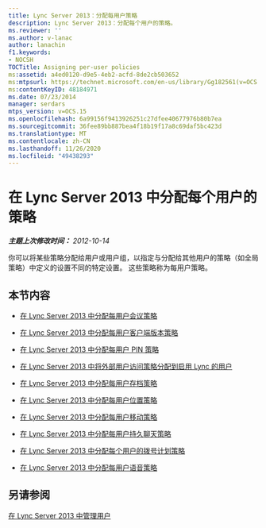 ```yaml
---
title: Lync Server 2013：分配每用户策略
description: Lync Server 2013：分配每个用户的策略。
ms.reviewer: ''
ms.author: v-lanac
author: lanachin
f1.keywords:
- NOCSH
TOCTitle: Assigning per-user policies
ms:assetid: a4ed0120-d9e5-4eb2-acfd-8de2cb503652
ms:mtpsurl: https://technet.microsoft.com/en-us/library/Gg182561(v=OCS.15)
ms:contentKeyID: 48184971
ms.date: 07/23/2014
manager: serdars
mtps_version: v=OCS.15
ms.openlocfilehash: 6a99156f9413926251c27dfee40677976b80b7ea
ms.sourcegitcommit: 36fee89bb887bea4f18b19f17a8c69daf5bc423d
ms.translationtype: MT
ms.contentlocale: zh-CN
ms.lasthandoff: 11/26/2020
ms.locfileid: "49438293"
---
```

# <a name="assigning-per-user-policies-in-lync-server-2013"></a>在 Lync Server 2013 中分配每个用户的策略

<div data-xmlns="http://www.w3.org/1999/xhtml">

<div class="topic" data-xmlns="http://www.w3.org/1999/xhtml" data-msxsl="urn:schemas-microsoft-com:xslt" data-cs="https://msdn.microsoft.com/">

<div data-asp="https://msdn2.microsoft.com/asp">



</div>

<div id="mainSection">

<div id="mainBody">

<span> </span>

_**主题上次修改时间：** 2012-10-14_

你可以将某些策略分配给用户或用户组，以指定与分配给其他用户的策略（如全局策略）中定义的设置不同的特定设置。 这些策略称为每用户策略。

<div>

## <a name="in-this-section"></a>本节内容

  - [在 Lync Server 2013 中分配每用户会议策略](lync-server-2013-assign-a-per-user-conferencing-policy.md)

  - [在 Lync Server 2013 中分配每用户客户端版本策略](lync-server-2013-assign-a-per-user-client-version-policy.md)

  - [在 Lync Server 2013 中分配每用户 PIN 策略](lync-server-2013-assign-a-per-user-pin-policy.md)

  - [在 Lync Server 2013 中将外部用户访问策略分配到启用 Lync 的用户](lync-server-2013-assign-an-external-user-access-policy-to-a-lync-enabled-user.md)

  - [在 Lync Server 2013 中分配每用户存档策略](lync-server-2013-assign-a-per-user-archiving-policy.md)

  - [在 Lync Server 2013 中分配每用户位置策略](lync-server-2013-assign-a-per-user-location-policy.md)

  - [在 Lync Server 2013 中分配每用户移动策略](lync-server-2013-assign-a-per-user-mobility-policy.md)

  - [在 Lync Server 2013 中分配每用户持久聊天策略](lync-server-2013-assign-a-per-user-persistent-chat-policy.md)

  - [在 Lync Server 2013 中分配每个用户的拨号计划策略](lync-server-2013-assign-a-per-user-dial-plan-policy.md)

  - [在 Lync Server 2013 中分配每用户语音策略](lync-server-2013-assign-a-per-user-voice-policy.md)

</div>

<div>

## <a name="see-also"></a>另请参阅


[在 Lync Server 2013 中管理用户](lync-server-2013-managing-users-in-lync-server.md)  
  

</div>

</div>

<span> </span>

</div>

</div>

</div>

